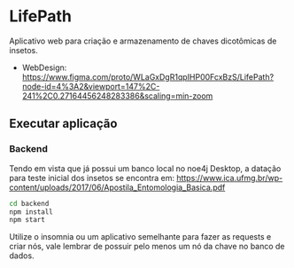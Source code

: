 # LifePath
Aplicativo web para criação e armazenamento de chaves dicotômicas de insetos.
* WebDesign: https://www.figma.com/proto/WLaGxDgR1qpIHP00FcxBzS/LifePath?node-id=4%3A2&viewport=147%2C-241%2C0.27164456248283386&scaling=min-zoom

## Executar aplicação
### Backend
Tendo em vista que já possui um banco local no noe4j Desktop, a datação para teste inicial dos insetos se encontra em: https://www.ica.ufmg.br/wp-content/uploads/2017/06/Apostila_Entomologia_Basica.pdf
```sh
cd backend  
npm install  
npm start
```
Utilize o insomnia ou um aplicativo semelhante para fazer as requests e criar nós, vale lembrar de possuir pelo menos um nó da chave no banco de dados.
